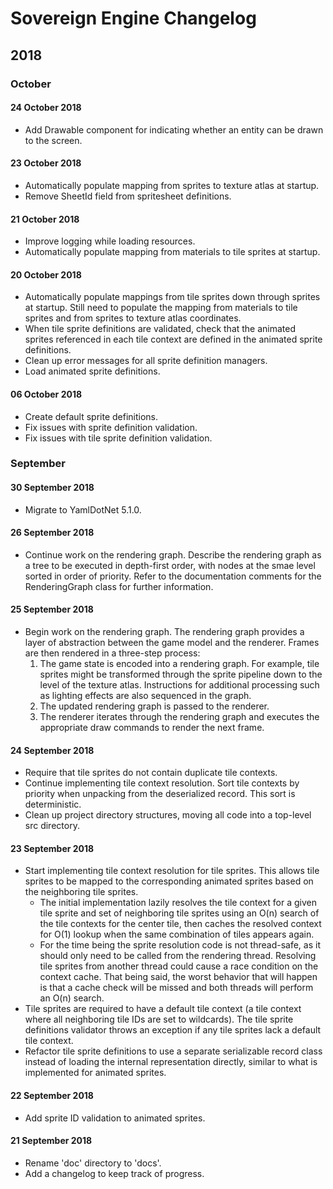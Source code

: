 # Sovereign Engine Changelog

## 2018

### October

#### 24 October 2018

* Add Drawable component for indicating whether an entity can be drawn to
  the screen.

#### 23 October 2018

* Automatically populate mapping from sprites to texture atlas at startup.
* Remove SheetId field from spritesheet definitions.

#### 21 October 2018

* Improve logging while loading resources.
* Automatically populate mapping from materials to tile sprites at startup. 

#### 20 October 2018

* Automatically populate mappings from tile sprites down through sprites
  at startup. Still need to populate the mapping from materials to tile sprites
  and from sprites to texture atlas coordinates.
* When tile sprite definitions are validated, check that the animated sprites
  referenced in each tile context are defined in the animated sprite definitions.
* Clean up error messages for all sprite definition managers.
* Load animated sprite definitions.

#### 06 October 2018

* Create default sprite definitions.
* Fix issues with sprite definition validation.
* Fix issues with tile sprite definition validation.

### September

#### 30 September 2018

* Migrate to YamlDotNet 5.1.0.

#### 26 September 2018

* Continue work on the rendering graph. Describe the rendering graph as
  a tree to be executed in depth-first order, with nodes at the smae level
  sorted in order of priority. Refer to the documentation comments for the
  RenderingGraph class for further information.

#### 25 September 2018

* Begin work on the rendering graph. The rendering graph provides a layer
  of abstraction between the game model and the renderer. Frames are then
  rendered in a three-step process:
    1. The game state is encoded into a rendering graph. For example, tile
       sprites might be transformed through the sprite pipeline down to the
       level of the texture atlas. Instructions for additional processing
       such as lighting effects are also sequenced in the graph.
    2. The updated rendering graph is passed to the renderer.
    3. The renderer iterates through the rendering graph and executes the
       appropriate draw commands to render the next frame.

#### 24 September 2018

* Require that tile sprites do not contain duplicate tile contexts.
* Continue implementing tile context resolution. Sort tile contexts by
  priority when unpacking from the deserialized record. This sort is
  deterministic.
* Clean up project directory structures, moving all code into a top-level
  src directory.

#### 23 September 2018

* Start implementing tile context resolution for tile sprites. This allows
  tile sprites to be mapped to the corresponding animated sprites based on
  the neighboring tile sprites.
    - The initial implementation lazily resolves the tile context for a given 
      tile sprite and set of neighboring tile sprites using an O(n) search of
      the tile contexts for the center tile, then caches the resolved context
      for O(1) lookup when the same combination of tiles appears again.
    - For the time being the sprite resolution code is not thread-safe, as it
      should only need to be called from the rendering thread. Resolving tile
      sprites from another thread could cause a race condition on the context
      cache. That being said, the worst behavior that will happen is that a
      cache check will be missed and both threads will perform an O(n) search.
* Tile sprites are required to have a default tile context (a tile context
  where all neighboring tile IDs are set to wildcards). The tile sprite
  definitions validator throws an exception if any tile sprites lack a
  default tile context.
* Refactor tile sprite definitions to use a separate serializable record
  class instead of loading the internal representation directly, similar
  to what is implemented for animated sprites.

#### 22 September 2018

* Add sprite ID validation to animated sprites.

#### 21 September 2018

* Rename 'doc' directory to 'docs'.
* Add a changelog to keep track of progress.

